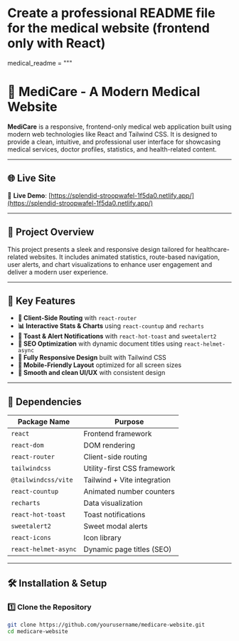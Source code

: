 # Create a professional README file for the medical website (frontend only with React)

medical_readme = """
# 🏥 MediCare - A Modern Medical Website

**MediCare** is a responsive, frontend-only medical web application built using modern web technologies like React and Tailwind CSS. It is designed to provide a clean, intuitive, and professional user interface for showcasing medical services, doctor profiles, statistics, and health-related content.

---

## 🌐 Live Site

🔗 **Live Demo**: [https://splendid-stroopwafel-1f5da0.netlify.app/](https://splendid-stroopwafel-1f5da0.netlify.app/)

---

## 📌 Project Overview

This project presents a sleek and responsive design tailored for healthcare-related websites. It includes animated statistics, route-based navigation, user alerts, and chart visualizations to enhance user engagement and deliver a modern user experience.

---

## 🚀 Key Features

- **🔄 Client-Side Routing** with `react-router`
- **📊 Interactive Stats & Charts** using `react-countup` and `recharts`
- **🔔 Toast & Alert Notifications** with `react-hot-toast` and `sweetalert2`
- **🧠 SEO Optimization** with dynamic document titles using `react-helmet-async`
- **🎨 Fully Responsive Design** built with Tailwind CSS
- **📱 Mobile-Friendly Layout** optimized for all screen sizes
- **🌙 Smooth and clean UI/UX** with consistent design

---

## 🧩 Dependencies

| Package Name           | Purpose |
|------------------------|---------|
| `react`                | Frontend framework |
| `react-dom`            | DOM rendering |
| `react-router`         | Client-side routing |
| `tailwindcss`          | Utility-first CSS framework |
| `@tailwindcss/vite`    | Tailwind + Vite integration |
| `react-countup`        | Animated number counters |
| `recharts`             | Data visualization |
| `react-hot-toast`      | Toast notifications |
| `sweetalert2`          | Sweet modal alerts |
| `react-icons`          | Icon library |
| `react-helmet-async`   | Dynamic page titles (SEO) |

---

## 🛠 Installation & Setup

### 1️⃣ Clone the Repository

```bash
git clone https://github.com/yourusername/medicare-website.git
cd medicare-website
